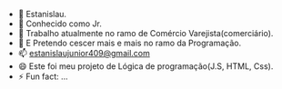- 👋 Estanislau.
- 👀 Conhecido como Jr.
- 🌱 Trabalho atualmente no ramo de Comércio Varejista(comerciário).
- 💞️ E Pretendo cescer mais e mais no ramo da Programação.
- 📫 estanislaujunior409@gmail.com
- 😄 Este foi meu projeto de Lógica de programação(J.S, HTML, Css).
- ⚡ Fun fact: ...

<!---
EASJunior751/EASJunior751 is a ✨ special ✨ repository because its `README.md` (this file) appears on your GitHub profile.
You can click the Preview link to take a look at your changes.
--->
